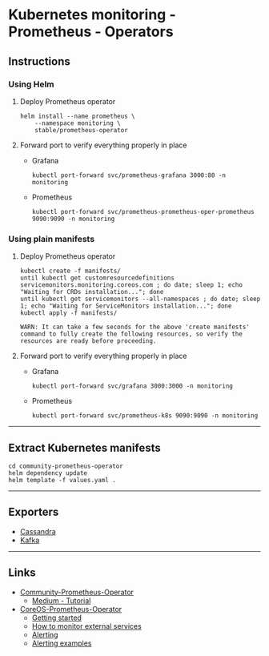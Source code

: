 # Kubernetes monitoring - Prometheus - Operators

## Instructions

### Using Helm

1. Deploy Prometheus operator
	```
	helm install --name prometheus \
		--namespace monitoring \
		stable/prometheus-operator
	```

2. Forward port to verify everything properly in place
	* Grafana
		```
		kubectl port-forward svc/prometheus-grafana 3000:80 -n monitoring
		```
	* Prometheus
		```
		kubectl port-forward svc/prometheus-prometheus-oper-prometheus 9090:9090 -n monitoring
		```

### Using plain manifests

1. Deploy Prometheus operator
	```
	kubectl create -f manifests/
	until kubectl get customresourcedefinitions servicemonitors.monitoring.coreos.com ; do date; sleep 1; echo "Waiting for CRDs installation..."; done
	until kubectl get servicemonitors --all-namespaces ; do date; sleep 1; echo "Waiting for ServiceMonitors installation..."; done
	kubectl apply -f manifests/
	```
	`WARN: It can take a few seconds for the above 'create manifests' command to fully create the following resources, so verify the resources are ready before proceeding.`

2. Forward port to verify everything properly in place
	* Grafana
		```
		kubectl port-forward svc/grafana 3000:3000 -n monitoring
		```
	* Prometheus
		```
		kubectl port-forward svc/prometheus-k8s 9090:9090 -n monitoring
		```

---

## Extract Kubernetes manifests

```
cd community-prometheus-operator
helm dependency update
helm template -f values.yaml .
```

---

## Exporters

* [Cassandra](cassandra-exporter)
* [Kafka](kafka-operator)

---

## Links
* [Community-Prometheus-Operator](https://github.com/helm/charts/tree/master/stable/prometheus-operator)
  * [Medium - Tutorial](https://medium.com/deepaksood619/ultimate-kubernetes-infrastructure-monitoring-metrics-logs-c7b871d797bd)
* [CoreOS-Prometheus-Operator](https://github.com/coreos/prometheus-operator)
  * [Getting started](https://github.com/coreos/prometheus-operator/blob/master/Documentation/user-guides/getting-started.md)
  * [How to monitor external services](https://devops.college/prometheus-operator-how-to-monitor-an-external-service-3cb6ac8d5acb)
  * [Alerting](https://github.com/coreos/prometheus-operator/blob/master/Documentation/user-guides/alerting.md)
  * [Alerting examples](https://github.com/coreos/prometheus-operator/tree/master/example/user-guides/alerting)
